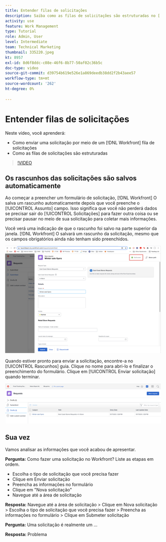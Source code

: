 ```yaml
---
title: Entender filas de solicitações
description: Saiba como as filas de solicitações são estruturadas no [!DNL  Workfront] e como enviar uma solicitação.
activity: use
feature: Work Management
type: Tutorial
role: Admin, User
level: Intermediate
team: Technical Marketing
thumbnail: 335220.jpeg
kt: 8957
exl-id: 8d6f8ddc-c08e-46f6-8b77-50af02c36b5c
doc-type: video
source-git-commit: d39754b619e526e1a869deedb38dd2f2b43aee57
workflow-type: tm+mt
source-wordcount: '262'
ht-degree: 0%

---
```


# Entender filas de solicitações

Neste vídeo, você aprenderá:

* Como enviar uma solicitação por meio de um [!DNL  Workfront] fila de solicitações
* Como as filas de solicitações são estruturadas

>[!VIDEO](https://video.tv.adobe.com/v/335220/?quality=12)

## Os rascunhos das solicitações são salvos automaticamente

Ao começar a preencher um formulário de solicitação, [!DNL Workfront] O salva um rascunho automaticamente depois que você preenche o [!UICONTROL Assunto] campo. Isso significa que você não perderá dados se precisar sair do [!UICONTROL Solicitações] para fazer outra coisa ou se precisar pausar no meio de sua solicitação para coletar mais informações.

Você verá uma indicação de que o rascunho foi salvo na parte superior da janela. [!DNL Workfront] O salvará um rascunho da solicitação, mesmo que os campos obrigatórios ainda não tenham sido preenchidos.

![imagem de um rascunho de criação de solicitação](assets/queue-mgt-make-a-request-draft-1.png)

Quando estiver pronto para enviar a solicitação, encontre-a no [!UICONTROL Rascunhos] guia. Clique no nome para abri-lo e finalizar o preenchimento do formulário. Clique em [!UICONTROL Enviar solicitação] quando terminar.

![imagem de chamada de um rascunho de solicitação](assets/queue-mgt-make-a-request-draft-2.png)

## Sua vez

Vamos analisar as informações que você acabou de apresentar.

**Pergunta:** Como fazer uma solicitação no Workfront? Liste as etapas em ordem.

* Escolha o tipo de solicitação que você precisa fazer
* Clique em Enviar solicitação
* Preencha as informações no formulário
* Clique em &quot;Nova solicitação&quot;
* Navegue até a área de solicitação


**Resposta:** Navegue até a área de solicitação > Clique em Nova solicitação > Escolha o tipo de solicitação que você precisa fazer > Preencha as informações no formulário > Clique em Submeter solicitação

**Pergunta:** Uma solicitação é realmente um ...

**Resposta:** Problema

<!---
You can also access request drafts from the [!UICONTROL Select a Request Type] menu at the top of the window. Select an option from the [!UICONTROL Recent Drafts] section, or start a new request by picking a queue from the [!UICONTROL New Requests] section. Fill everything out like normal, then submit the request.

<!---
image
--->

<!---
Let's take a minute to review the information you were just presented.

How do you make a request in Workfront? List the steps in order.
Choose the request type you need to make
Click Submit request
Fill out the information on the form
Click "New Request"
Navigate to the request area

Answer: Navigate to the request area>Click New Request>Choose the request type you need to make>Fill out the information on the form>Click Submit request

A request is really an......

Answer: Issue
--->
